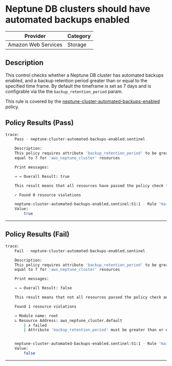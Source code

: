 #  Neptune DB clusters should have automated backups enabled

| Provider            | Category                    |
|---------------------|-----------------------------|
| Amazon Web Services | Storage                     |

## Description

This control checks whether a Neptune DB cluster has automated backups enabled, and a backup retention period greater than or equal to the specified time frame. By default the timeframe is set as 7 days and is configrable via the the `backup_retention_period` param.

This rule is covered by the [neptune-cluster-automated-backups-enabled](../../policies/neptune-cluster-automated-backups-enabled.sentinel) policy.

## Policy Results (Pass)
```bash
trace:
    Pass - neptune-cluster-automated-backups-enabled.sentinel

    Description:
    This policy requires attribute 'backup_retention_period' to be greater than or
    equal to 7 for 'aws_neptune_cluster' resources

    Print messages:

    → → Overall Result: true

    This result means that all resources have passed the policy check for the policy neptune-cluster-automated-backups-enabled.

    ✓ Found 0 resource violations

    neptune-cluster-automated-backups-enabled.sentinel:51:1 - Rule "main"
    Value:
        true
```

---

## Policy Results (Fail)
```bash
trace:
    Fail - neptune-cluster-automated-backups-enabled.sentinel

    Description:
    This policy requires attribute 'backup_retention_period' to be greater than or
    equal to 7 for 'aws_neptune_cluster' resources

    Print messages:

    → → Overall Result: false

    This result means that not all resources passed the policy check and the protected behavior is not allowed for the policy neptune-cluster-automated-backups-enabled.

    Found 1 resource violations

    → Module name: root
    ↳ Resource Address: aws_neptune_cluster.default
        | ✗ failed
        | Attribute 'backup_retention_period' must be greater than or equal to 7 for 'aws_neptune_cluster' resources.Refer to https://docs.aws.amazon.com/securityhub/latest/userguide/neptune-controls.html#neptune-5 for more details.


    neptune-cluster-automated-backups-enabled.sentinel:51:1 - Rule "main"
    Value:
        false
```

---